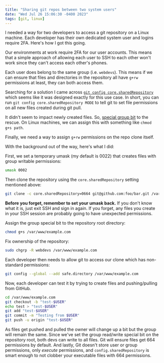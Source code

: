 ```yaml
---
title: "Sharing git repos between two system users"
date: "Wed Jul 26 15:06:30 -0400 2023"
tags: [git, linux]
---
```


I needed a way for two developers to access a git repository on a Linux
machine. Each developer has their own dedicated system user and logins require
2FA. Here's how I got this going.

Our environments at work require 2FA for our user accounts. This means that a
simple approach of allowing each user to SSH to each other won't work since
they can't access each other's phones.

Each user does belong to the same group (i.e. `webdevs`). This means if we can
ensure that files and directories in the repository all have `g+rw`
permissions at least, they can both access them.

Searching for a solution I came across [`git config
core.sharedRepository`][1] which seems like it was designed exactly for this
use case. In short, you can run `git config core.sharedRepository MODE` to
tell git to set file permissions on all new files created during git pull.

It didn't seem to impact newly created files. So, [special group bit][2] to
the rescue. On Linux machines, we can assign this with something like `chmod
g+s path`.

Finally, we need a way to assign `g+rw` permissions on the repo clone itself.

With the background out of the way, here's what I did:

First, we set a temporary umask (my default is 0022) that creates files with
group writable permissions:

```sh
umask 0002
```

Then clone the repository using the `core.sharedRepository` setting mentioned
above:

```sh
git clone -c core.sharedRepository=0664 git@github.com:foo/bar.git /var/www/example.com
```

**Before you forget, remember to set your umask back.** If you don't know what
it is, just exit SSH and sign in again. If you forget, any files you create in
your SSH session are probably going to have unexpected permissions.

Assign the group special bit to the repository root directory:

```sh
chmod g+s /var/www/example.com
```

Fix ownership of the repository:

```sh
sudo chgrp -R webdevs /var/www/example.com
```

Each developer then needs to allow git to access our clone which has
non-standard permissions:

```sh
git config --global --add safe.directory /var/www/example.com
```

Now, each developer can test it by trying to create files and pushing/pulling
from GitHub.

```sh
cd /var/www/example.com
git checkout -b "test-$USER"
echo test > "test-$USER"
git add "test-$USER"
git commit -m "Testing from $USER"
git push -u origin "test-$USER"
```

As files get pushed and pulled the owner will change up a bit but the group
will remain the same. Since we've set the group read/write special bit on the
repository root, both devs can write to all files. Git will ensure files get
664 permissions by default. And lastly, Git doesn't store user or group
permissions, only _execute_ permissions, and `config.sharedRepository` is
smart enough to not clobber your executable files with 664 permissions.

[1]: https://git-scm.com/docs/git-config#Documentation/git-config.txt-coresharedRepository
[2]: https://www.redhat.com/sysadmin/suid-sgid-sticky-bit
